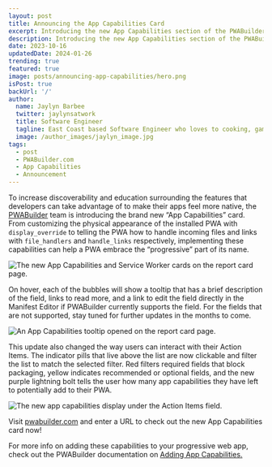 ```yaml
---
layout: post
title: Announcing the App Capabilities Card
excerpt: Introducing the new App Capabilities section of the PWABuilder Report Card page
description: Introducing the new App Capabilities section of the PWABuilder Report Card page
date: 2023-10-16
updatedDate: 2024-01-26
trending: true
featured: true
image: posts/announcing-app-capabilities/hero.png
isPost: true
backUrl: '/'
author:
  name: Jaylyn Barbee
  twitter: jaylynsatwork
  title: Software Engineer
  tagline: East Coast based Software Engineer who loves to cooking, gaming, and playing volleyball!
  image: /author_images/jaylyn_image.jpg
tags:
  - post
  - PWABuilder.com
  - App Capabilities
  - Announcement
---
```



To increase discoverability and education surrounding the features that developers can take advantage of to make their apps feel more native, the [PWABuilder](https://www.pwabuilder.com/) team is introducing the brand new “App Capabilities” card. From customizing the physical appearance of the installed PWA with `display_override` to telling the PWA how to handle incoming files and links with `file_handlers` and `handle_links` respectively, implementing these capabilities can help a PWA embrace the “progressive” part of its name.

<img src="/posts/announcing-app-capabilities/ac-cards.png" alt="The new App Capabilities and Service Worker cards on the report card page."></img>


On hover, each of the bubbles will show a tooltip that has a brief description of the field, links to read more, and a link to edit the field directly in the Manifest Editor if PWABuilder currently supports the field. For the fields that are not supported, stay tuned for further updates in the months to come. 

<img src="/posts/announcing-app-capabilities/ac-tooltip.png" alt="An App Capabilities tooltip opened on the report card page."></img>

This update also changed the way users can interact with their Action Items. The indicator pills that live above the list are now clickable and filter the list to match the selected filter. Red filters required fields that block packaging, yellow indicates recommended or optional fields, and the new purple lightning bolt tells the user how many app capabilities they have left to potentially add to their PWA. 

<img src="/posts/announcing-app-capabilities/ac-items.png" alt="The new app capabilities display under the Action Items field."></img>

Visit [pwabuilder.com](https://www.pwabuilder.com) and enter a URL to check out the new App Capabilities card now!

For more info on adding these capabilities to your progressive web app, check out the PWABuilder documentation on [Adding App Capabilities.](https://docs.pwabuilder.com/#/home/native-features)